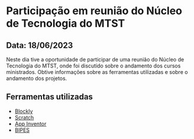 # Participação em reunião do Núcleo de Tecnologia do MTST

## Data: 18/06/2023

Neste dia tive a oportunidade de participar de uma reunião do Núcleo de Tecnologia do MTST, onde foi discutido sobre o andamento dos cursos ministrados. Obtive informações sobre as ferramentas utilizadas e sobre o andamento dos projetos.

## Ferramentas utilizadas

- [Blockly](https://developers.google.com/blockly)
- [Scratch](https://scratch.mit.edu/)
- [App Inventor](http://appinventor.mit.edu/explore/)
- [BIPES](https://bipes.net.br/ide/)
